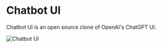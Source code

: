 # Chatbot UI

Chatbot UI is an open source clone of OpenAI's ChatGPT UI.

![Chatbot UI](./public/screenshots/screenshot-0402023.jpg)